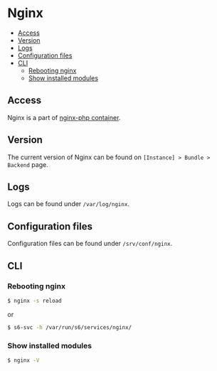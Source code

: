 # Nginx
 
* [Access](#access)
* [Version](#version)
* [Logs](#logs)
* [Configuration files](#configuration-files)
* [CLI](#cli)
    * [Rebooting nginx](#rebooting-nginx)
    * [Show installed modules](#show-installed-modules)

## Access

Nginx is a part of [nginx-php container](README.md).

## Version

The current version of Nginx can be found on `[Instance] > Bundle > Backend` page.

## Logs

Logs can be found under `/var/log/nginx`.

## Configuration files

Configuration files can be found under `/srv/conf/nginx`.

## CLI 

### Rebooting nginx

```bash
$ nginx -s reload
```

or

```bash
$ s6-svc -h /var/run/s6/services/nginx/
```

### Show installed modules

```bash
$ nginx -V
```
